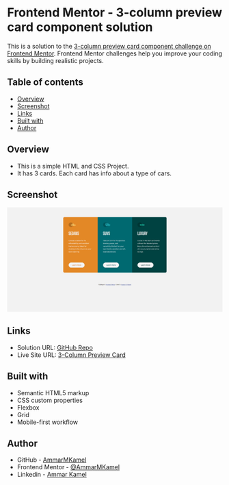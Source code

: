 # Frontend Mentor - 3-column preview card component solution

This is a solution to the [3-column preview card component challenge on Frontend Mentor](https://www.frontendmentor.io/challenges/3column-preview-card-component-pH92eAR2-). Frontend Mentor challenges help you improve your coding skills by building realistic projects. 

## Table of contents

- [Overview](#overview)
- [Screenshot](#screenshot)
- [Links](#links)
- [Built with](#built-with)
- [Author](#author)

## Overview

- This is a simple HTML and CSS Project.
- It has 3 cards. Each card has info about a type of cars.

## Screenshot

![](solution-screenshots/my-solution-desktop.png)

## Links

- Solution URL: [GitHub Repo](https://github.com/AmmarMKamel/3-column-preview-card-component)
- Live Site URL: [3-Column Preview Card](https://ammarmkamel.github.io/3-column-preview-card-component/)

## Built with

- Semantic HTML5 markup
- CSS custom properties
- Flexbox
- Grid
- Mobile-first workflow

## Author

- GitHub - [AmmarMKamel](https://github.com/AmmarMKamel)
- Frontend Mentor - [@AmmarMKamel](https://www.frontendmentor.io/profile/AmmarMKamel)
- Linkedin - [Ammar Kamel](https://www.linkedin.com/in/ammar-kamel-872422246/)
